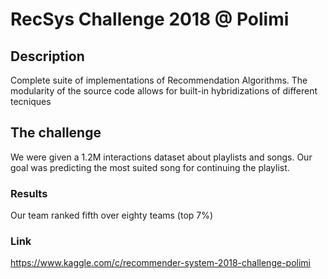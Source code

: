 # RecSys Challenge 2018 @ Polimi

## Description
Complete suite of implementations of Recommendation Algorithms. The modularity of the source code allows for built-in hybridizations of different tecniques

## The challenge
We were given a 1.2M interactions dataset about playlists and songs. Our goal was predicting the most suited song for continuing the playlist.

### Results
Our team ranked fifth over eighty teams (top 7%)

### Link
https://www.kaggle.com/c/recommender-system-2018-challenge-polimi
